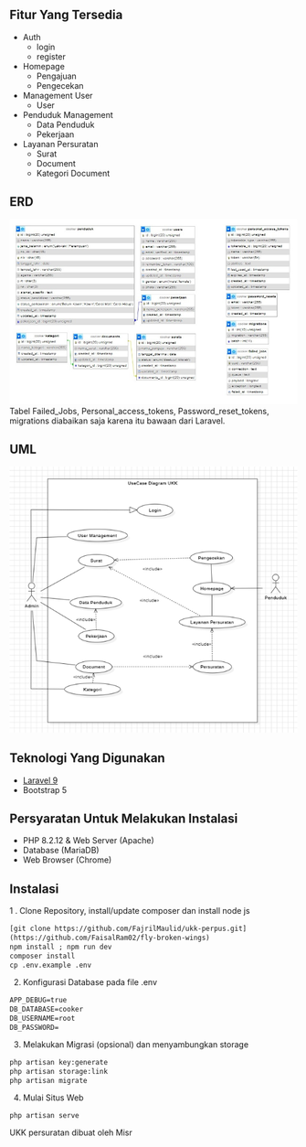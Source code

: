 ## Fitur Yang Tersedia
- Auth
  - login
  - register
- Homepage
  - Pengajuan
  - Pengecekan
- Management User
  - User
- Penduduk Management
  - Data Penduduk
  - Pekerjaan
- Layanan Persuratan
  - Surat
  - Document
  - Kategori Document
## ERD 
![alt text](https://raw.githubusercontent.com/FaisalRam02/fly-broken-wings/refs/heads/main/ERD.jpeg)
Tabel Failed_Jobs, Personal_access_tokens, Password_reset_tokens, migrations diabaikan saja karena itu bawaan dari Laravel.

## UML
![alt text](https://raw.githubusercontent.com/FaisalRam02/fly-broken-wings/refs/heads/main/UML.png)

## Teknologi Yang Digunakan
- [Laravel 9]([https://pages.github.com/](https://laravel.com/docs/9.x/releases))
- Bootstrap 5

## Persyaratan Untuk Melakukan Instalasi
- PHP 8.2.12 & Web Server (Apache)
- Database (MariaDB)
- Web Browser (Chrome)

## Instalasi 
1 . Clone Repository, install/update composer dan install node js
```
[git clone https://github.com/FajrilMaulid/ukk-perpus.git](https://github.com/FaisalRam02/fly-broken-wings)
npm install ; npm run dev
composer install
cp .env.example .env
```
2. Konfigurasi Database pada file .env
```
APP_DEBUG=true
DB_DATABASE=cooker
DB_USERNAME=root
DB_PASSWORD=
```
3. Melakukan Migrasi (opsional) dan menyambungkan storage
```
php artisan key:generate
php artisan storage:link
php artisan migrate
```
4. Mulai Situs Web
```
php artisan serve
```
UKK persuratan dibuat oleh Misr
